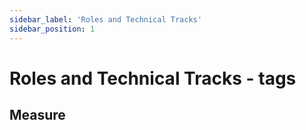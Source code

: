 ```yaml
---
sidebar_label: 'Roles and Technical Tracks'
sidebar_position: 1
---
```


# Roles and Technical Tracks - tags

## Measure



